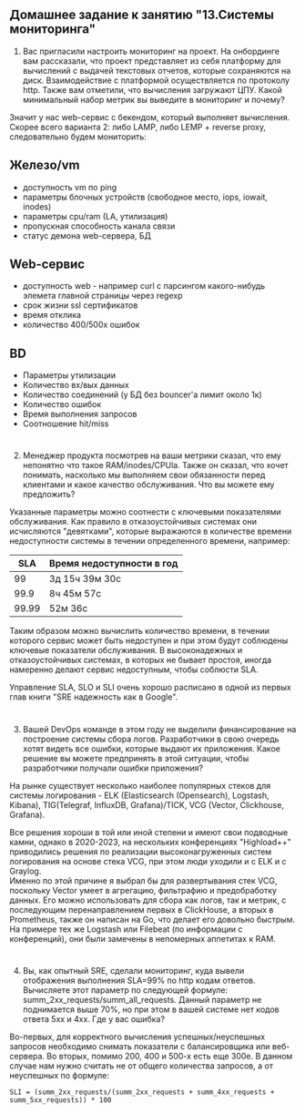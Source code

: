 Домашнее задание к занятию "13.Системы мониторинга"
-----

1. Вас пригласили настроить мониторинг на проект. На онбординге вам рассказали, что проект представляет из себя 
платформу для вычислений с выдачей текстовых отчетов, которые сохраняются на диск. Взаимодействие с платформой 
осуществляется по протоколу http. Также вам отметили, что вычисления загружают ЦПУ. Какой минимальный набор метрик вы
выведите в мониторинг и почему?

Значит у нас web-сервис с бекендом, который выполняет вычисления. Скорее всего варианта 2: либо LAMP, либо LEMP + reverse proxy, следовательно будем мониторить:

## Железо/vm
 * доступность vm по ping
 * параметры блочных устройств (свободное место, iops, iowait, inodes)
 * параметры cpu/ram (LA, утилизация)
 * пропускная способность канала связи
 * статус демона web-сервера, БД

## Web-сервис
 * доступность web - например curl с парсингом какого-нибудь элемета главной страницы через regexp
 * срок жизни ssl сертификатов
 * время отклика
 * количество 400/500х ошибок

## BD
 * Параметры утилизации
 * Количество вх/вых данных
 * Количество соединений (у БД без bouncer'a лимит около 1к)
 * Количество ошибок
 * Время выполнения запросов
 * Соотношение hit/miss
  
#

2. Менеджер продукта посмотрев на ваши метрики сказал, что ему непонятно что такое RAM/inodes/CPUla. Также он сказал, 
что хочет понимать, насколько мы выполняем свои обязанности перед клиентами и какое качество обслуживания. Что вы 
можете ему предложить?

Указанные параметры можно соотнести с ключевыми  показателями обслуживания. Как правило в отказоустойчивых системах они исчисляются "девятками", которые выражаются в количестве времени недоступности системы в течении определенного времени, например:

|SLA|Время недоступности в год|
|--|--|
|99|3д 15ч 39м 30с|
|99.9|8ч 45м 57с|
|99.99|52м 36с|

Таким образом можно вычислить количество времени, в течении которого сервис может быть недоступен и при этом будут соблюдены ключевые показатели обслуживания. В высоконадежных и отказоустойчивых системах, в которых не бывает простоя, иногда намеренно делают сервис недоступным, чтобы соблюсти SLA. 

Управление SLA, SLO и SLI очень хорошо расписано в одной из первых глав книги "SRE надежность как в Google".

#

3. Вашей DevOps команде в этом году не выделили финансирование на построение системы сбора логов. Разработчики в свою очередь хотят видеть все ошибки, которые выдают их приложения. Какое решение вы можете предпринять в этой ситуации, чтобы разработчики получали ошибки приложения?

На рынке существует несколько наиболее популярных стеков для системы логирования - ELK (Elasticsearch (Opensearch), Logstash, Kibana), TIG(Telegraf, InfluxDB, Grafana)/TICK, VCG (Vector, Clickhouse, Grafana).

Все решения хороши в той или иной степени и имеют свои подводные камни, однако в 2020-2023, на нескольких конференциях "Highload++" приводились решения по реализации высоконагруженных систем логирования на основе стека VCG, при этом люди уходили и с ELK и с Graylog.  
Именно по этой причине я выбрал бы для развертывания стек VCG, поскольку Vector умеет в  агрегацию, фильтрафию и предобработку данных. Его можно использовать для сбора как логов, так и метрик, с последующим перенаправлением первых в ClickHouse, а вторых в Prometheus, также он написан на Go, что делает его довольно быстрым. На примере тех же Logstash или Filebeat (по информации с конференций), они были замечены в непомерных аппетитах к RAM.

#

4. Вы, как опытный SRE, сделали мониторинг, куда вывели отображения выполнения SLA=99% по http кодам ответов. Вычисляете этот параметр по следующей формуле: summ_2xx_requests/summ_all_requests. Данный параметр не поднимается выше 70%, но при этом в вашей системе нет кодов ответа 5xx и 4xx. Где у вас ошибка?

Во-первых, для корректного вычисления успешных/неуспешных запросов необходимо снимать показатели с балансировщика или веб-сервера. Во вторых, помимо 200, 400 и 500-х есть еще 300е. В данном случае нам нужно считать не от общего количества запросов, а от неуспешных по формуле:  
```
SLI = (summ_2xx_requests/(summ_2xx_requests + summ_4xx_requests + summ_5xx_requests)) * 100
```